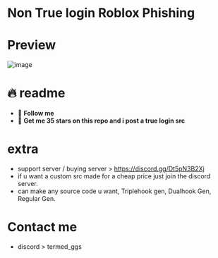 # Non True login Roblox Phishing

# Preview
![image](https://github.com/Terminatedzz/RobloxPhishing/assets/131369904/63a86957-6fb7-49de-a25b-45806f1d9be3)


# 🔥 readme
- 💸 **Follow me**
- 🍪 **Get me 35 stars on this repo and i post a true login src**

# extra
- support server / buying server > https://discord.gg/Dt5pN3B2Xj
- if u want a custom src made for a cheap price just join the discord server.
- can make any source code u want, Triplehook gen, Dualhook Gen, Regular Gen.

# Contact me 
- discord > termed_ggs
